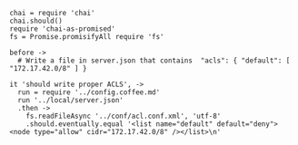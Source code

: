     chai = require 'chai'
    chai.should()
    require 'chai-as-promised'
    fs = Promise.promisifyAll require 'fs'

    before ->
      # Write a file in server.json that contains  "acls": { "default": [ "172.17.42.0/8" ] }

    it 'should write proper ACLS', ->
      run = require '../config.coffee.md'
      run '../local/server.json'
      .then ->
        fs.readFileAsync '../conf/acl.conf.xml', 'utf-8'
        .should.eventually.equal '<list name="default" default="deny"><node type="allow" cidr="172.17.42.0/8" /></list>\n'
